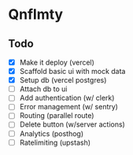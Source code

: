 # Qnflmty

## Todo

- [x] Make it deploy (vercel)
- [x] Scaffold basic ui with mock data
- [x] Setup db (vercel postgres)
- [ ] Attach db to ui
- [ ] Add authentication (w/ clerk)
- [ ] Error management (w/ sentry)
- [ ] Routing (parallel route)
- [ ] Delete button (w/server actions)
- [ ] Analytics (posthog)
- [ ] Ratelimiting (upstash)
